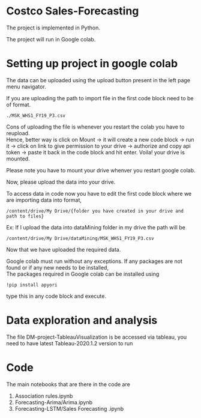 # Costco Sales-Forecasting

The project is implemented in Python.

The project will run in Google colab. 

# Setting up project in google colab

The data can be uploaded using the upload button present in the left page menu navigator.

If you are uploading the path to import file in the first code block need to be of format.

`./MSK_WHS1_FY19_P3.csv`

Cons of uploading the file is whenever you restart the colab you have to reupload.  
Hence, better way is click on Mount -> it will create a new code block -> run it -> click on link to give permission to your drive -> authorize and copy api token -> paste it back in the code block and hit enter. Voila! your drive is mounted. 

Please note you have to mount your drive whenver you restart google colab. 

Now, please upload the data into your drive.

To access data in code now you have to edit the first code block where we are importing data into format,

`/content/drive/My Drive/{folder you have created in your drive and path to files}`

Ex: If I upload the data into dataMining folder in my drive the path will be

`/content/drive/My Drive/dataMining/MSK_WHS1_FY19_P3.csv`

Now that we have uploaded the required data.  

Google colab must run without any exceptions. 
If any packages are not found or if any new needs to be installed,  
The packages required in Google colab can be installed using 
```
!pip install apyori
```
type this in any code block and execute. 

# Data exploration and analysis

The file DM-project-TableauVisualization is be accessed via tableau, you need to have latest Tableau-2020.1.2 version to run

# Code 
The main notebooks that are there in the code are 
1) Association rules.ipynb
2) Forecasting-Arima/Arima.ipynb
3) Forecasting-LSTM/Sales Forecasting .ipynb
